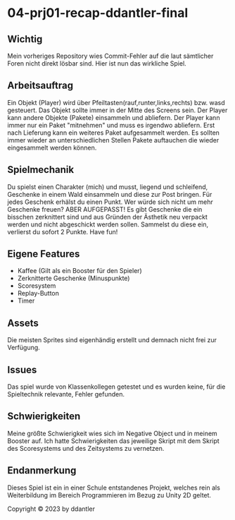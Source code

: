 # 04-prj01-recap-ddantler-final

## Wichtig

Mein vorheriges Repository wies Commit-Fehler auf die laut sämtlicher Foren nicht direkt lösbar sind. Hier ist nun das wirkliche Spiel.

## Arbeitsauftrag

Ein Objekt (Player) wird über Pfeiltasten(rauf,runter,links,rechts) bzw. wasd gesteuert. Das Objekt sollte immer in der Mitte des Screens sein. 
Der Player kann andere Objekte (Pakete) einsammeln und abliefern. Der Player kann immer nur ein Paket "mitnehmen" und muss es irgendwo abliefern.
Erst nach Lieferung kann ein weiteres Paket aufgesammelt werden. 
Es sollten immer wieder an unterschiedlichen Stellen Pakete auftauchen die wieder eingesammelt werden können.  


## Spielmechanik

Du spielst einen Charakter (mich) und musst, liegend und schleifend, Geschenke in einem Wald einsammeln und diese zur Post bringen. Für jedes Geschenk erhälst du einen Punkt. Wer würde sich nicht um mehr Geschenke freuen? ABER AUFGEPASST! Es gibt Geschenke die ein bisschen zerknittert sind und aus Gründen der Ästhetik neu verpackt werden und nicht abgeschickt werden sollen. Sammelst du diese ein, verlierst du sofort 2 Punkte.
Have fun!

## Eigene Features

- Kaffee (Gilt als ein Booster für den Spieler)
- Zerknitterte Geschenke (Minuspunkte)
- Scoresystem
- Replay-Button
- Timer

## Assets
Die meisten Sprites sind eigenhändig erstellt und demnach nicht frei zur Verfügung.

## Issues
Das spiel wurde von Klassenkollegen getestet und es wurden keine, für die Spieltechnik relevante, Fehler gefunden.

## Schwierigkeiten

Meine größte Schwierigkeit wies sich im Negative Object und in meinem Booster auf. Ich hatte Schwierigkeiten das jeweilige Skript mit dem Skript des Scoresystems und des Zeitsystems zu vernetzen.

## Endanmerkung

Dieses Spiel ist ein in einer Schule entstandenes Projekt, welches rein als Weiterbildung im Bereich Programmieren im Bezug zu Unity 2D geltet.

Copyright © 2023 by ddantler
